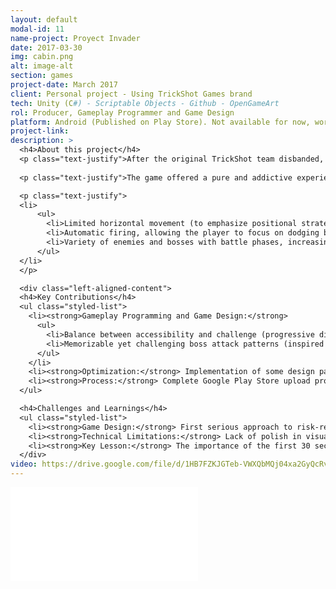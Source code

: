 ```yaml
---
layout: default
modal-id: 11
name-project: Proyect Invader
date: 2017-03-30
img: cabin.png
alt: image-alt
section: games
project-date: March 2017
client: Personal project - Using TrickShot Games brand
tech: Unity (C#) - Scriptable Objects - Github - OpenGameArt
rol: Producer, Gameplay Programmer and Game Design
platform: Android (Published on Play Store). Not available for now, work in progress
project-link:
description: >
  <h4>About this project</h4>
  <p class="text-justify">After the original TrickShot team disbanded, I decided to continue as a solo developer, exploring classic genres to further my skills. Invader (the name intentionally misspelled as a marketing ploy) was an arcade spaceship shooter designed with the philosophy: "easy to learn, hard to master."</p>
  
  <p class="text-justify">The game offered a pure and addictive experience:</p>

  <p class="text-justify">
  <li>
      <ul>
        <li>Limited horizontal movement (to emphasize positional strategy).</li>
        <li>Automatic firing, allowing the player to focus on dodging bullet patterns.</li>
        <li>Variety of enemies and bosses with battle phases, increasing gameplay depth.</li>
      </ul>
  </li>
  </p>

  <div class="left-aligned-content">
  <h4>Key Contributions</h4>
  <ul class="styled-list">
    <li><strong>Gameplay Programming and Game Design:</strong>
      <ul>
        <li>Balance between accessibility and challenge (progressive difficulty curve).</li>
        <li>Memorizable yet challenging boss attack patterns (inspired by simplified bullet hells).</li>
      </ul>
    </li>
    <li><strong>Optimization:</strong> Implementation of some design patterns for better performance on mobile devices, such as singleton and object pooling.</li>
    <li><strong>Process:</strong> Complete Google Play Store upload process (build, metadata, and asset management Post-launch retention and difficulty analysis.</li>
  </ul>

  <h4>Challenges and Learnings</h4>
  <ul class="styled-list">
    <li><strong>Game Design:</strong> First serious approach to risk-reward balance in shooters (e.g., rewards for getting close to enemies).</li>
    <li><strong>Technical Limitations:</strong> Lack of polish in visual feedback (e.g., clear indicators of damage taken).</li>
    <li><strong>Key Lesson:</strong> The importance of the first 30 seconds of gameplay to capture the casual player.</li>
  </div>
video: https://drive.google.com/file/d/1HB7FZKJGTeb-VWXQbMQj04xa2GyQcRvi/preview
---
```


<div class="embed-responsive" style="background: url('img/portfolio/{{ post.img }}') center/cover;">
  <iframe 
    src="{{ page.video }}" 
    frameborder="0"
    allow="accelerometer; autoplay; clipboard-write; encrypted-media; gyroscope; picture-in-picture" 
    allowfullscreen
    class="w-full h-full">
  </iframe>
</div>